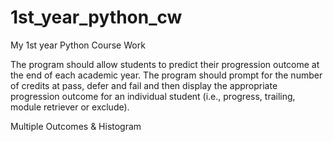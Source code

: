 # 1st_year_python_cw
My 1st year Python Course Work

The program should allow students to predict their progression outcome at the end of each academic year. The program should prompt for the number of credits at pass, defer and fail and then display the appropriate progression outcome for an individual student (i.e., progress, trailing, module retriever or exclude). 

Multiple Outcomes & Histogram
